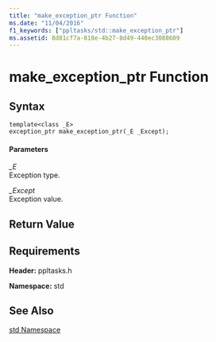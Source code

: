 ```yaml
---
title: "make_exception_ptr Function"
ms.date: "11/04/2016"
f1_keywords: ["ppltasks/std::make_exception_ptr"]
ms.assetid: 8d81cf7a-818e-4b27-8d49-440ec3088609
---
```

# make_exception_ptr Function

## Syntax

```
template<class _E>
exception_ptr make_exception_ptr(_E _Except);
```

#### Parameters

*_E*<br/>
Exception type.

*_Except*<br/>
Exception value.

## Return Value

## Requirements

**Header:** ppltasks.h

**Namespace:** std

## See Also

[std Namespace](std-namespace.md)
